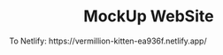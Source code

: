 <h1 align="center" id="title">MockUp WebSite</h1>

<p id="description">To Netlify: https://vermillion-kitten-ea936f.netlify.app/</p>
